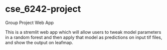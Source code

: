 # cse_6242-project
Group Project Web App

This is a stremlit web app which will allow users to tweak model parameters in a random forest and then apply that model as predictions on input tif files, and show the output on leafmap. 
